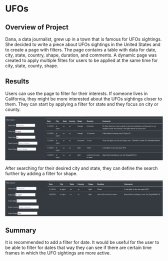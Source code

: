 # UFOs
## Overview of Project

Dana, a data journalist, grew up in a town that is famous for UFOs sightings. She decided to write a piece about UFOs sightings in the United States and to create a page with filters. The page contains a table with data for date, city, state, country, shape, duration, and comments. A dynamic page was created to apply multiple filtes for users to be applied at the same time for city, state, county, shape.

## Results

Users can use the page to filter for their interests. If someone lives in California, they might be more interested about the UFOs sightings closer to them. They can start by applying a filter for state and they focus on city or county. 

![el_cajon_screenshot](el_cajon_screenshot.png)

After searching for their desired city and state, they can define the search further by adding a filter for shape. 

![shape_screenshot](shape_screenshot.png)

## Summary

It is recommended to add a filter for date. It would be useful for the user to be able to filter for dates that way they can see if there are certain time frames in which the UFO sightings are more active. 
